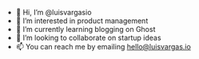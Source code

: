 - 👋 Hi, I’m @luisvargasio
- 👀 I’m interested in product management
- 🌱 I’m currently learning blogging on Ghost
- 💞️ I’m looking to collaborate on startup ideas
- 📫 You can reach me by emailing hello@luisvargas.io

<!---
luisvargasio/luisvargasio is a ✨ special ✨ repository because its `README.md` (this file) appears on your GitHub profile.
You can click the Preview link to take a look at your changes.
--->
